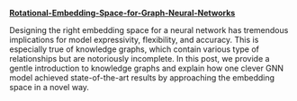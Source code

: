 **[Rotational-Embedding-Space-for-Graph-Neural-Networks](https://medium.com/@seshwan2/rotational-embedding-space-for-graph-neural-networks-de5acf0553ac)**

Designing the right embedding space for a neural network has tremendous implications for model expressivity, flexibility, and accuracy. This is especially true of knowledge graphs, which contain various type of relationships but are notoriously incomplete. In this post, we provide a gentle introduction to knowledge graphs and explain how one clever GNN model achieved state-of-the-art results by approaching the embedding space in a novel way.
